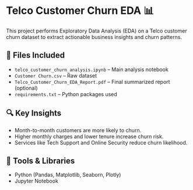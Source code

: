 # Telco Customer Churn EDA 📊

This project performs Exploratory Data Analysis (EDA) on a Telco customer churn dataset to extract actionable business insights and churn patterns.

## 📁 Files Included
- `telco_customer_churn_analysis.ipynb` – Main analysis notebook
- `Customer Churn.csv` – Raw dataset
- `Telco_Customer_Churn_EDA_Report.pdf` – Final summarized report (optional)
- `requirements.txt` – Python packages used

## 🔍 Key Insights
- Month-to-month customers are more likely to churn.
- Higher monthly charges and lower tenure increase churn risk.
- Services like Tech Support and Online Security reduce churn likelihood.

## 📌 Tools & Libraries
- Python (Pandas, Matplotlib, Seaborn, Plotly)
- Jupyter Notebook




